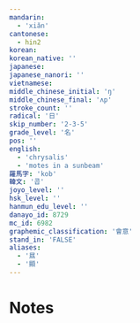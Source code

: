 ```yaml
---
mandarin:
  - 'xiǎn'
cantonese:
  - hin2
korean:
korean_native: ''
japanese:
japanese_nanori: ''
vietnamese:
middle_chinese_initial: 'ŋ'
middle_chinese_final: 'ʌp'
stroke_count: ''
radical: '日'
skip_number: '2-3-5'
grade_level: '名'
pos: ''
english:
  - 'chrysalis'
  - 'motes in a sunbeam'
羅馬字: 'kob'
韓文: '콥'
joyo_level: ''
hsk_level: ''
hanmun_edu_level: ''
danayo_id: 8729
mc_id: 6982
graphemic_classification: '會意'
stand_in: 'FALSE'
aliases:
  - '㬎'
  - '顯'
---
```


# Notes
